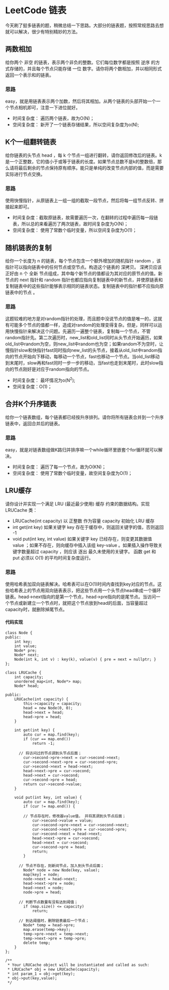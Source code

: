 # LeetCode 链表


今天刷了挺多链表的题，稍微总结一下思路。大部分的链表题，按照常规思路去想就可以解决，很少有特别精妙的方法。

## 两数相加
给你两个 非空 的链表，表示两个非负的整数。它们每位数字都是按照 逆序 的方式存储的，并且每个节点只能存储 一位 数字。请你将两个数相加，并以相同形式返回一个表示和的链表。

### 思路
easy，就是用链表表示两个加数，然后将其相加。从两个链表的头部开始一个一个节点相机即可，注意一下进位就好。

- 时间复杂度： 遍历两个链表，故为O(N)；
- 空间复杂度： 新开了一个链表存储结果，所以空间复杂度为o(N);



## K个一组翻转链表
给你链表的头节点 head ，每 k 个节点一组进行翻转，请你返回修改后的链表。k是一个正整数，它的值小于或等于链表的长度。如果节点总数不是k的整数倍，那么请将最后剩余的节点保持原有顺序。能只是单纯的改变节点内部的值，而是需要实际进行节点交换。

### 思路
使用快慢指针，从原链表上一组一组的截取一段节点，然后将每一组节点反转、拼接起来即可。

- 时间复杂度：截取原链表，故需要遍历一次，在翻转的过程中遍历每一段链表，所以总的来看遍历了两次链表，故时间复杂度为O(N)；
- 空间复杂度： 使用了常数个临时变量，所以空间复杂度为O(1)；


## 随机链表的复制
给你一个长度为 n 的链表，每个节点包含一个额外增加的随机指针 random ，该指针可以指向链表中的任何节点或空节点。构造这个链表的 深拷贝。 深拷贝应该正好由 n 个 全新 节点组成，其中每个新节点的值都设为其对应的原节点的值。新节点的 next 指针和 random 指针也都应指向复制链表中的新节点，并使原链表和复制链表中的这些指针能够表示相同的链表状态。复制链表中的指针都不应指向原链表中的节点 。

### 思路
这题较难的地方是对random指针的处理，而且题中没说节点的值是唯一的，这就有可能多个节点的值都一样，造成对random的处理变得复杂。但是，同样可以运用快慢指针来解决这个问题。先遍历一遍整个链表，复制每一个节点，不管random指针先。第二次遍历时，new_list和old_list同时从头节点开始遍历，如果old_list中random为空，则new_list中random也为空；如果random不为空时，让慢指针slow和快指针fast同时指向new_list的头节点，接着从old_list中random指向的节点开始向下移动，每移动一个节点，fast也移动一个节点。当old_list移动到末尾时，slow再和fast同时一步一步的移动，当fast也走到末尾时，此时slow指向的节点刚好是对应于random指向的节点。

- 时间复杂度： 最坏情况为o(N<sup>2</sup>);
- 空间复杂度：O(1)；


## 合并K个升序链表
给你一个链表数组，每个链表都已经按升序排列。请你将所有链表合并到一个升序链表中，返回合并后的链表。

### 思路
easy，就是对链表数组做K路归并排序嘛一个while循环里嵌套个for循环就可以解决。

- 时间复杂度： 遍历了每一个节点，故为O(KN)；
- 空间复杂度： 使用了常数个临时变量，故空间复杂度为O(1)；


## LRU缓存
请你设计并实现一个满足  LRU (最近最少使用) 缓存 约束的数据结构。实现 LRUCache 类：
- LRUCache(int capacity) 以 正整数 作为容量 capacity 初始化 LRU 缓存
- int get(int key) 如果关键字 key 存在于缓存中，则返回关键字的值，否则返回 -1
- void put(int key, int value) 如果关键字 key 已经存在，则变更其数据值 value ；如果不存在，则向缓存中插入该组 key-value 。如果插入操作导致关键字数量超过 capacity ，则应该 逐出 最久未使用的关键字。
函数 get 和 put 必须以 O(1) 的平均时间复杂度运行。

### 思路
使用哈希表加双向链表解决。哈希表可以在O(1)时间内查找到key对应的节点。这些哈希表上的节点用双向链表表示，把这些节点用一个头节点head串成一个循环链表。head->next指向的是第一个节点，head->pre指向的是尾节点。当访问一个节点或新建立一个节点时，就把这个节点放到head的后面，当容量超过capacity时，就删除掉尾节点。

#### 代码实现
```
class Node {
public:
    int key;
    int value;
    Node* pre;
    Node* next;
    Node(int k, int v) : key(k), value(v) { pre = next = nullptr; }
};

class LRUCache {
    int capacity;
    unordered_map<int, Node*> map;
    Node* head;

public:
    LRUCache(int capacity) {
        this->capacity = capacity;
        head = new Node(0, 0);
        head->next = head;
        head->pre = head;
    }

    int get(int key) {
        auto cur = map.find(key);
        if (cur == map.end())
            return -1;

	  // 将访问过的节点调到头节点后面；
        cur->second->pre->next = cur->second->next;
        cur->second->next->pre = cur->second->pre;
        cur->second->next = head->next;
        head->next->pre = cur->second;
        head->next = cur->second;
        cur->second->pre = head;
        return cur->second->value;
    }

    void put(int key, int value) {
        auto cur = map.find(key);
        if (cur != map.end()) {

		// 节点存在时，修改器value值， 并将其调到头节点后面；
            cur->second->value = value;
            cur->second->pre->next = cur->second->next;
            cur->second->next->pre = cur->second->pre;
            cur->second->next = head->next;
            head->next->pre = cur->second;
            head->next = cur->second;
            cur->second->pre = head;
            return;
        }

	  // 节点不存在，则新间节点，加入到头节点后面；
        Node* node = new Node(key, value);
        map[key] = node;
        node->next = head->next;
        head->next->pre = node;
        head->next = node;
        node->pre = head;
	
	  // 判断节点数量有没有达到阈值；
        if (map.size() <= capacity)
            return;
	  
	  // 到达阈值时，删除链表最后一个节点；
        Node* temp = head->pre;
        map.erase(temp->key);
        temp->pre->next = temp->next;
        temp->next->pre = temp->pre;
        delete temp;
    }
};

/**
 * Your LRUCache object will be instantiated and called as such:
 * LRUCache* obj = new LRUCache(capacity);
 * int param_1 = obj->get(key);
 * obj->put(key,value);
 */
```
